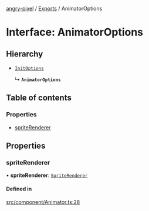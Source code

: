 [angry-pixel](../README.md) / [Exports](../modules.md) / AnimatorOptions

# Interface: AnimatorOptions

## Hierarchy

- [`InitOptions`](InitOptions.md)

  ↳ **`AnimatorOptions`**

## Table of contents

### Properties

- [spriteRenderer](AnimatorOptions.md#spriterenderer)

## Properties

### spriteRenderer

• **spriteRenderer**: [`SpriteRenderer`](../classes/SpriteRenderer.md)

#### Defined in

[src/component/Animator.ts:28](https://github.com/angry-pixel-studio/angry-pixel-engine/blob/88e4d4a/src/component/Animator.ts#L28)
